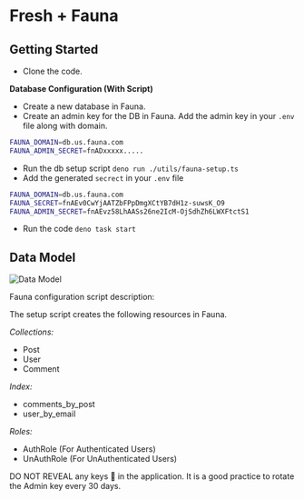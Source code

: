 # Fresh + Fauna

## Getting Started

- Clone the code.

**Database Configuration (With Script)**

- Create a new database in Fauna.
- Create an admin key for the DB in Fauna. Add the admin key in your `.env` file along with domain.

```bash
FAUNA_DOMAIN=db.us.fauna.com
FAUNA_ADMIN_SECRET=fnADxxxxx.....
```

- Run the db setup script `deno run ./utils/fauna-setup.ts`
- Add the generated `secrect` in your `.env` file

```bash
FAUNA_DOMAIN=db.us.fauna.com
FAUNA_SECRET=fnAEv0CwYjAATZbFPpDmgXCtYB7dH1z-suwsK_O9
FAUNA_ADMIN_SECRET=fnAEvz58LhAASs26ne2IcM-OjSdhZh6LWXFtctS1
```

- Run the code `deno task start`

## Data Model

![Data Model](https://i.imgur.com/YqAVh9l.png)

Fauna configuration script description: 

The setup script creates the following resources in Fauna.

*Collections:*

- Post
- User
- Comment

*Index:*

- comments_by_post
- user_by_email

*Roles:* 

- AuthRole (For Authenticated Users)
- UnAuthRole (For UnAuthenticated Users)

DO NOT REVEAL any keys 🔑 in the application. It is a good practice to rotate the Admin key every 30 days.